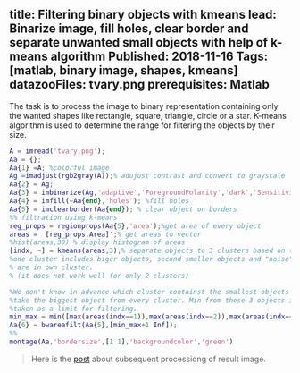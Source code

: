 title: Filtering binary objects with kmeans
lead: Binarize image, fill holes, clear border and separate unwanted small objects with help of k-means algorithm
Published: 2018-11-16
Tags: [matlab, binary image, shapes, kmeans]
datazooFiles:  tvary.png
prerequisites: Matlab
---

The task is to process the image to binary representation containing only the wanted shapes like rectangle, square, triangle, circle or a star. K-means algorithm is used to determine the range for filtering the objects by their size.

``` matlab
A = imread('tvary.png');
Aa = {};
Aa{1} =A; %colorful image
Ag =imadjust(rgb2gray(A));% adujust contrast and convert to grayscale
Aa{2} = Ag;
Aa{3} = imbinarize(Ag,'adaptive','ForegroundPolarity','dark','Sensitivity',0.55); %to black&white image
Aa{4} = imfill(~Aa{end},'holes'); %fill holes
Aa{5} = imclearborder(Aa{end}); % clear object on borders 
%% filtration using k-means
reg_props = regionprops(Aa{5},'area');%get area of every object
areas =  [reg_props.Area]';% get areas to vector 
%hist(areas,30) % display histogram of areas
[indx, ~] = kmeans(areas,3);% separate objects to 3 clusters based on their sizes.
%one cluster includes biger objects, second smaller objects and "noise" object (that we want to exclude)
% are in own cluster.
% (it does not work well for only 2 clusters)

%We don't know in advance which cluster containst the smallest objects
%take the biggest object from every cluster. Min from these 3 objects is
%taken as a limit for filtering.
min_max = min([max(areas(indx==1)),max(areas(indx==2)),max(areas(indx==3)) ]);
Aa{6} = bwareafilt(Aa{5},[min_max+1 Inf]);
%%
montage(Aa,'bordersize',[1 1],'backgroundcolor','green')
```

> Here is the [post](select_round_objects) about subsequent processiong of result image.